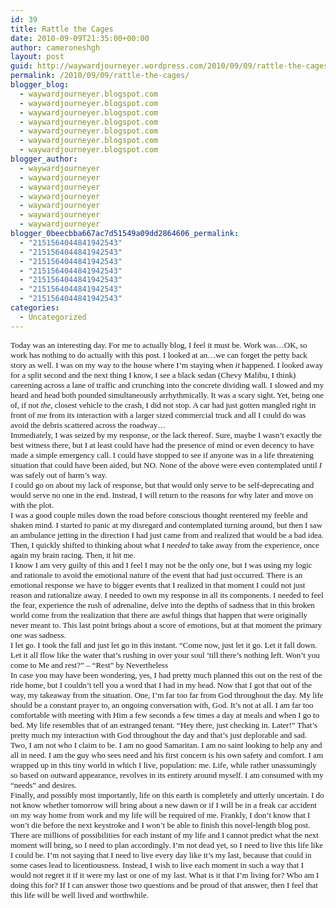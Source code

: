 ```yaml
---
id: 39
title: Rattle the Cages
date: 2010-09-09T21:35:00+00:00
author: cameroneshgh
layout: post
guid: http://waywardjourneyer.wordpress.com/2010/09/09/rattle-the-cages
permalink: /2010/09/09/rattle-the-cages/
blogger_blog:
  - waywardjourneyer.blogspot.com
  - waywardjourneyer.blogspot.com
  - waywardjourneyer.blogspot.com
  - waywardjourneyer.blogspot.com
  - waywardjourneyer.blogspot.com
  - waywardjourneyer.blogspot.com
  - waywardjourneyer.blogspot.com
blogger_author:
  - waywardjourneyer
  - waywardjourneyer
  - waywardjourneyer
  - waywardjourneyer
  - waywardjourneyer
  - waywardjourneyer
  - waywardjourneyer
blogger_0beecbba667ac7d51549a09dd2864606_permalink:
  - "2151564044841942543"
  - "2151564044841942543"
  - "2151564044841942543"
  - "2151564044841942543"
  - "2151564044841942543"
  - "2151564044841942543"
  - "2151564044841942543"
categories:
  - Uncategorized
---
```

<div style="font-family:&quot;">
  <span style="font-size:small;">Today was an interesting day. For me to actually blog, I feel it must be. Work was&#8230;OK, so work has nothing to do actually with this post. I looked at an&#8230;we can forget the petty back story as well. I was on my way to the house where I&#8217;m staying when <i>it</i> happened. I looked away for a split second and the next thing I know, I see a black sedan (Chevy Malibu, I think) careening across a lane of traffic and crunching into the concrete dividing wall. I slowed and my heard and head both pounded simultaneously arrhythmically. It was a scary sight. Yet, being one of, if not <i>the</i>, closest vehicle to the crash, I did not stop. A car had just gotten mangled right in front of me from its interaction with a larger sized commercial truck and all I could do was avoid the debris scattered across the roadway&#8230;</span>
</div>

<div style="font-family:&quot;">
  <span style="font-size:small;">Immediately, I was seized by my response, or the lack thereof. Sure, maybe I wasn&#8217;t exactly the best witness there, but I at least could have had the presence of mind or even decency to have made a simple emergency call. I could have stopped to see if anyone was in a life threatening situation that could have been aided, but NO. None of the above were even contemplated until <i>I</i> was safely out of harm&#8217;s way.</span>
</div>

<div style="font-family:&quot;">
  <span style="font-size:small;">I could go on about my lack of response, but that would only serve to be self-deprecating and would serve no one in the end. Instead, I will return to the reasons for why later and move on with the plot.</span>
</div>

<div style="font-family:&quot;">
  <span style="font-size:small;">I was a good couple miles down the road before conscious thought reentered my feeble and shaken mind. I started to panic at my disregard and contemplated turning around, but then I saw an ambulance jetting in the direction I had just came from and realized that would be a bad idea. Then, I quickly shifted to thinking about what I <i>needed</i> to take away from the experience, once again my brain racing. Then, it hit me.</span>
</div>

<div style="font-family:&quot;">
  <span style="font-size:small;">I know I am very guilty of this and I feel I may not be the only one, but I was using my logic and rationale to avoid the emotional nature of the event that had just occurred. There is an emotional response we have to bigger events that I realized in that moment I could not just reason and rationalize away. I needed to own my response in all its components. I needed to feel the fear, experience the rush of adrenaline, delve into the depths of sadness that in this broken world come from the realization that there are awful things that happen that were originally never meant to. This last point brings about a score of emotions, but at that moment the primary one was sadness.</span>
</div>

<div style="font-family:&quot;">
  <span style="font-size:small;">I let go. I took the fall and just let go in this instant. &#8220;Come now, just let it go. Let it fall down. Let it all flow like the water that&#8217;s rushing in over your soul &#8217;till there&#8217;s nothing left. Won&#8217;t you come to Me and rest?&#8221; &#8211; &#8220;Rest&#8221; by Nevertheless</span>
</div>

<div style="font-family:&quot;">
  <span style="font-size:small;">In case you may have been wondering, yes, I had pretty much planned this out on the rest of the ride home, but I couldn&#8217;t tell you a word that I had in my head. Now that I got that out of the way, my takeaway from the situation. One, I&#8217;m far too far from God throughout the day. My life should be a constant prayer to, an ongoing conversation with, God. It&#8217;s not at all. I am far too comfortable with meeting with Him a few seconds a few times a day at meals and when I go to bed. My life resembles that of an estranged tenant. &#8220;Hey there, just checking in. Later!&#8221; That&#8217;s pretty much my interaction with God throughout the day and that&#8217;s just deplorable and sad.</span><br /><span style="font-size:small;">Two, I am not who I claim to be. I am no good Samaritan. I am no saint looking to help any and all in need. I am the guy who sees need and his first concern is his own safety and comfort. I am wrapped up in this tiny world in which I live, population: me. Life, while rather unassumingly so based on outward appearance, revolves in its entirety around myself. I am consumed with my &#8220;needs&#8221; and desires.</span><br /><span style="font-size:small;">Finally, and possibly most importantly, life on this earth is completely and utterly uncertain. I do not know whether tomorrow will bring about a new dawn or if I will be in a freak car accident on my way home from work and my life will be required of me. Frankly, I don&#8217;t know that I won&#8217;t die before the next keystroke and I won&#8217;t be able to finish this novel-length blog post. There are millions of possibilities for each instant of my life and I cannot predict what the next moment will bring, so I need to plan accordingly. I&#8217;m not dead yet, so I need to live this life like I could be. I&#8217;m not saying that I need to live every day like it&#8217;s my last, because that could in some cases lead to licentiousness. Instead, I wish to live each moment in such a way that I would not regret it if it were my last or one of my last. What is it that I&#8217;m living for? Who am I doing this for? If I can answer those two questions and be proud of that answer, then I feel that this life will be well lived and worthwhile.</span>
</div>
